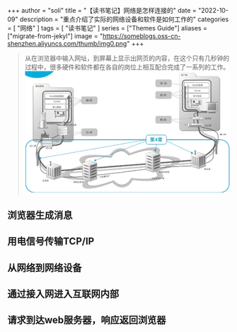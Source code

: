 +++
author = "soli"
title = "【读书笔记】网络是怎样连接的"
date = "2022-10-09"
description = "重点介绍了实际的网络设备和软件是如何工作的"
categories = [
"网络"
]
tags = [
"读书笔记"
]
series = ["Themes Guide"]
aliases = ["migrate-from-jekyl"]
image = "https://someblogs.oss-cn-shenzhen.aliyuncs.com/thumb/img0.png"
+++
<!--more-->
> 从在浏览器中输入网址，到屏幕上显示出网页的内容，在这个只有几秒钟的过程中，很多硬件和软件都在各自的岗位上相互配合完成了一系列的工作。<br>
![探索之旅路线图](static/探索之旅路线图.png)
## 浏览器生成消息
## 用电信号传输TCP/IP
## 从网络到网络设备
## 通过接入网进入互联网内部
## 请求到达web服务器，响应返回浏览器

